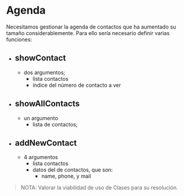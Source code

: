 # Agenda

Necesitamos gestionar la agenda de contactos que ha aumentado su tamaño considerablemente. Para ello sería necesario definir varias funciones:

- ## showContact

  - dos argumentos;
    - lista contactos
    - índice del número de contacto a ver

- ## showAllContacts

  - un argumento
    - lista de contactos;

- ## addNewContact

  - 4 argumentos
    - lista contactos
    - datos del de contactos, que son:
      - name, phone, y mail

> NOTA: Valorar la viabilidad de uso de Clases para su resolución.
